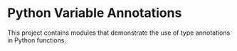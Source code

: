 # Python Variable Annotations

This project contains modules that demonstrate the use of type annotations in Python functions. 
